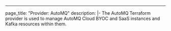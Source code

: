 ---
page_title: "Provider: AutoMQ"
description: |-
  The AutoMQ Terraform provider is used to manage AutoMQ Cloud BYOC and SaaS instances and Kafka resources within them. 

